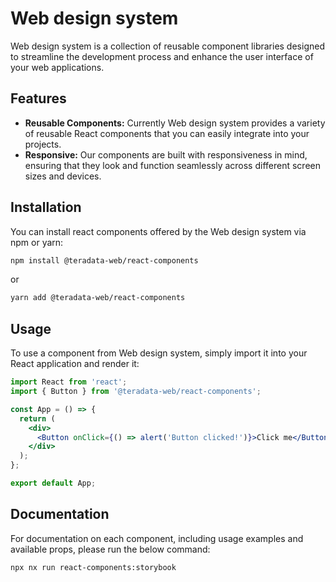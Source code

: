 # Web design system

Web design system is a collection of reusable component libraries designed to streamline the development process and enhance the user interface of your web applications.

## Features

- **Reusable Components:** Currently Web design system provides a variety of reusable React components that you can easily integrate into your projects.
- **Responsive:** Our components are built with responsiveness in mind, ensuring that they look and function seamlessly across different screen sizes and devices.

## Installation

You can install react components offered by the Web design system via npm or yarn:

```bash
npm install @teradata-web/react-components
```

or

```bash
yarn add @teradata-web/react-components
```

## Usage

To use a component from Web design system, simply import it into your React application and render it:

```jsx
import React from 'react';
import { Button } from '@teradata-web/react-components';

const App = () => {
  return (
    <div>
      <Button onClick={() => alert('Button clicked!')}>Click me</Button>
    </div>
  );
};

export default App;
```

## Documentation

For documentation on each component, including usage examples and available props, please run the below command:

```bash
npx nx run react-components:storybook
```
